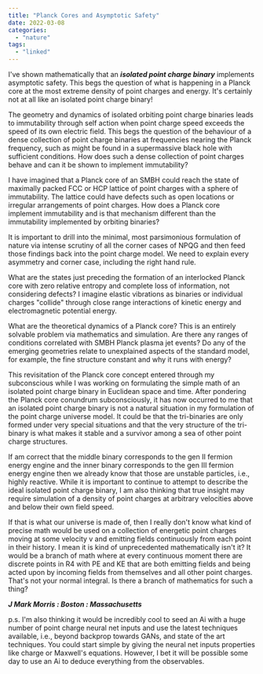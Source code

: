 ```yaml
---
title: "Planck Cores and Asymptotic Safety"
date: 2022-03-08
categories: 
  - "nature"
tags: 
  - "linked"
---
```


I've shown mathematically that an **_isolated point charge binary_** implements asymptotic safety. This begs the question of what is happening in a Planck core at the most extreme density of point charges and energy. It's certainly not at all like an isolated point charge binary!

The geometry and dynamics of isolated orbiting point charge binaries leads to immutability through self action when point charge speed exceeds the speed of its own electric field. This begs the question of the behaviour of a dense collection of point charge binaries at frequencies nearing the Planck frequency, such as might be found in a supermassive black hole with sufficient conditions. How does such a dense collection of point charges behave and can it be shown to implement immutability?

I have imagined that a Planck core of an SMBH could reach the state of maximally packed FCC or HCP lattice of point charges with a sphere of immutability. The lattice could have defects such as open locations or irregular arrangements of point charges. How does a Planck core implement immutability and is that mechanism different than the immutability implemented by orbiting binaries?

It is important to drill into the minimal, most parsimonious formulation of nature via intense scrutiny of all the corner cases of NPQG and then feed those findings back into the point charge model. We need to explain every asymmetry and corner case, including the right hand rule.

What are the states just preceding the formation of an interlocked Planck core with zero relative entropy and complete loss of information, not considering defects? I imagine elastic vibrations as binaries or individual charges "collide" through close range interactions of kinetic energy and electromagnetic potential energy.

What are the theoretical dynamics of a Planck core? This is an entirely solvable problem via mathematics and simulation. Are there any ranges of conditions correlated with SMBH Planck plasma jet events? Do any of the emerging geometries relate to unexplained aspects of the standard model, for example, the fine structure constant and why it runs with energy?

This revisitation of the Planck core concept entered through my subconscious while I was working on formulating the simple math of an isolated point charge binary in Euclidean space and time. After pondering the Planck core conundrum subconsciously, it has now occurred to me that an isolated point charge binary is not a natural situation in my formulation of the point charge universe model. It could be that the tri-binaries are only formed under very special situations and that the very structure of the tri-binary is what makes it stable and a survivor among a sea of other point charge structures.

If am correct that the middle binary corresponds to the gen II fermion energy engine and the inner binary corresponds to the gen III fermion energy engine then we already know that those are unstable particles, i.e., highly reactive. While it is important to continue to attempt to describe the ideal isolated point charge binary, I am also thinking that true insight may require simulation of a density of point charges at arbitrary velocities above and below their own field speed.

If that is what our universe is made of, then I really don't know what kind of precise math would be used on a collection of energetic point charges moving at some velocity v and emitting fields continuously from each point in their history. I mean it is kind of unprecedented mathematically isn't it? It would be a branch of math where at every continuous moment there are discrete points in R4 with PE and KE that are both emitting fields and being acted upon by incoming fields from themselves and all other point charges. That's not your normal integral. Is there a branch of mathematics for such a thing?

**_J Mark Morris : Boston : Massachusetts_**

p.s. I'm also thinking it would be incredibly cool to seed an Ai with a huge number of point charge neural net inputs and use the latest techniques available, i.e., beyond backprop towards GANs, and state of the art techniques. You could start simple by giving the neural net inputs properties like charge or Maxwell's equations. However, I bet it will be possible some day to use an Ai to deduce everything from the observables.
